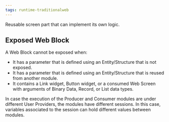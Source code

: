 ```yaml
---
tags: runtime-traditionalweb
---
```


Reusable screen part that can implement its own logic.

## Exposed Web Block

A Web Block cannot be exposed when:

* It has a parameter that is defined using an Entity/Structure that is not exposed.
* It has a parameter that is defined using an Entity/Structure that is reused from another module.
* It contains a Link widget, Button widget, or a consumed Web Screen with arguments of Binary Data, Record, or List data types.

In case the execution of the Producer and Consumer modules are under different User Providers, the modules have different sessions. In this case, variables associated to the session can hold different values between modules.
